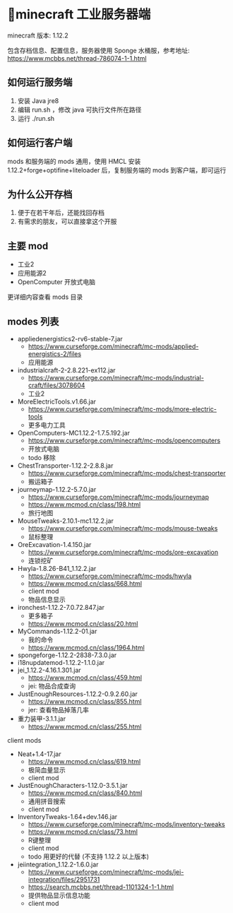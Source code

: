 # minecraft 工业服务器端

minecraft 版本: 1.12.2

包含存档信息、配置信息，服务器使用 Sponge 水桶服，参考地址: https://www.mcbbs.net/thread-786074-1-1.html

## 如何运行服务端

1. 安装 Java jre8
2. 编辑 run.sh ，修改 java 可执行文件所在路径
3. 运行 ./run.sh

## 如何运行客户端

mods 和服务端的 mods 通用，使用 HMCL 安装 1.12.2+forge+optifine+liteloader 后，复制服务端的 mods 到客户端，即可运行

## 为什么公开存档

1. 便于在若干年后，还能找回存档
2. 有需求的朋友，可以直接拿这个开服

## 主要 mod

- 工业2
- 应用能源2
- OpenComputer 开放式电脑

更详细内容查看 mods 目录

## modes 列表

- appliedenergistics2-rv6-stable-7.jar
    - https://www.curseforge.com/minecraft/mc-mods/applied-energistics-2/files
    - 应用能源
- industrialcraft-2-2.8.221-ex112.jar
    - https://www.curseforge.com/minecraft/mc-mods/industrial-craft/files/3078604
    - 工业2
- MoreElectricTools.v1.66.jar
    - https://www.curseforge.com/minecraft/mc-mods/more-electric-tools
    - 更多电力工具
- OpenComputers-MC1.12.2-1.7.5.192.jar
    - https://www.curseforge.com/minecraft/mc-mods/opencomputers
    - 开放式电脑
    - todo 移除
- ChestTransporter-1.12.2-2.8.8.jar     
    - https://www.curseforge.com/minecraft/mc-mods/chest-transporter
    - 搬运箱子
- journeymap-1.12.2-5.7.0.jar
    - https://www.curseforge.com/minecraft/mc-mods/journeymap
    - https://www.mcmod.cn/class/198.html
    - 旅行地图
- MouseTweaks-2.10.1-mc1.12.2.jar
    - https://www.curseforge.com/minecraft/mc-mods/mouse-tweaks
    - 鼠标整理
- OreExcavation-1.4.150.jar
    - https://www.curseforge.com/minecraft/mc-mods/ore-excavation
    - 连锁挖矿
- Hwyla-1.8.26-B41_1.12.2.jar
    - https://www.curseforge.com/minecraft/mc-mods/hwyla
    - https://www.mcmod.cn/class/668.html
    - client mod
    - 物品信息显示    
- ironchest-1.12.2-7.0.72.847.jar      
    - 更多箱子
    - https://www.mcmod.cn/class/20.html
- MyCommands-1.12.2-01.jar
    - 我的命令
    - https://www.mcmod.cn/class/1964.html
- spongeforge-1.12.2-2838-7.3.0.jar
- i18nupdatemod-1.12.2-1.1.0.jar        
- jei_1.12.2-4.16.1.301.jar
    - https://www.mcmod.cn/class/459.html
    - jei: 物品合成查询
- JustEnoughResources-1.12.2-0.9.2.60.jar
    - https://www.mcmod.cn/class/855.html
    - jer: 查看物品掉落几率
- 重力装甲-3.1.1.jar
    - https://www.mcmod.cn/class/255.html

client mods

- Neat+1.4-17.jar
    - https://www.mcmod.cn/class/619.html
    - 极简血量显示
    - client mod
- JustEnoughCharacters-1.12.0-3.5.1.jar 
    - https://www.mcmod.cn/class/840.html
    - 通用拼音搜索
    - client mod
- InventoryTweaks-1.64+dev.146.jar
    - https://www.curseforge.com/minecraft/mc-mods/inventory-tweaks
    - https://www.mcmod.cn/class/73.html
    - R键整理
    - client mod
    - todo 用更好的代替 (不支持 1.12.2 以上版本)
- jeiintegration_1.12.2-1.6.0.jar
    - https://www.curseforge.com/minecraft/mc-mods/jei-integration/files/2951731
    - https://search.mcbbs.net/thread-1101324-1-1.html
    - 提供物品显示信息功能
    - client mod